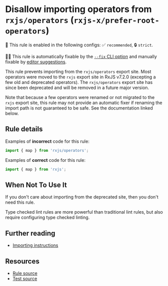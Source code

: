 # Disallow importing operators from `rxjs/operators` (`rxjs-x/prefer-root-operators`)

💼 This rule is enabled in the following configs: ✅ `recommended`, 🔒 `strict`.

🔧💡 This rule is automatically fixable by the [`--fix` CLI option](https://eslint.org/docs/latest/user-guide/command-line-interface#--fix) and manually fixable by [editor suggestions](https://eslint.org/docs/latest/use/core-concepts#rule-suggestions).

<!-- end auto-generated rule header -->

This rule prevents importing from the `rxjs/operators` export site.
Most operators were moved to the `rxjs` export site in RxJS v7.2.0
(excepting a few old and deprecated operators).
The `rxjs/operators` export site has since been deprecated and will be removed in a future major version.

Note that because a few operators were renamed or not migrated to the `rxjs` export site,
this rule may not provide an automatic fixer if renaming the import path is not guaranteed to be safe.
See the documentation linked below.

## Rule details

Examples of **incorrect** code for this rule:

```ts
import { map } from 'rxjs/operators';
```

Examples of **correct** code for this rule:

```ts
import { map } from 'rxjs';
```

## When Not To Use It

If you don't care about importing from the deprecated site, then you don't need this rule.

Type checked lint rules are more powerful than traditional lint rules, but also require configuring type checked linting.

## Further reading

- [Importing instructions](https://rxjs.dev/guide/importing)

## Resources

- [Rule source](https://github.com/JasonWeinzierl/eslint-plugin-rxjs-x/blob/main/src/rules/prefer-root-operators.ts)
- [Test source](https://github.com/JasonWeinzierl/eslint-plugin-rxjs-x/blob/main/tests/rules/prefer-root-operators.test.ts)
